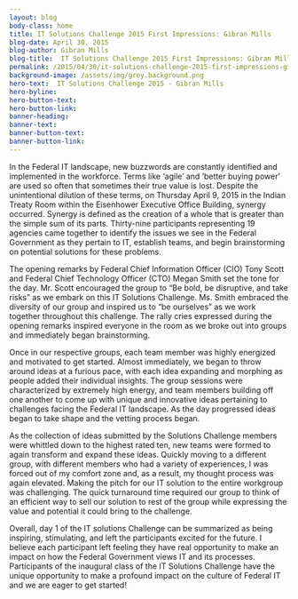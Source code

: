 ```yaml
---
layout: blog
body-class: home
title: IT Solutions Challenge 2015 First Impressions: Gibran Mills
blog-date: April 30, 2015
blog-author: Gibran Mills
blog-title:  IT Solutions Challenge 2015 First Impressions: Gibran Mills
permalink: /2015/04/30/it-solutions-challenge-2015-first-impressions-gibran-mills/
background-image: /assets/img/grey.background.png
hero-text:  IT Solutions Challenge 2015 - Gibran Mills
hero-byline:
hero-button-text: 
hero-button-link: 
banner-heading: 
banner-text: 
banner-button-text: 
banner-button-link: 
---
```

In the Federal IT landscape, new buzzwords are constantly identified and implemented in the workforce. Terms like ‘agile’ and ‘better buying power’ are used so often that sometimes their true value is lost. Despite the unintentional dilution of these terms, on Thursday April 9, 2015 in the Indian Treaty Room within the Eisenhower Executive Office Building, synergy occurred. Synergy is defined as the creation of a whole that is greater than the simple sum of its parts. Thirty-nine participants representing 19 agencies came together to identify the issues we see in the Federal Government as they pertain to IT, establish teams, and begin brainstorming on potential solutions for these problems.

The opening remarks by Federal Chief Information Officer (CIO) Tony Scott and Federal Chief Technology Officer (CTO) Megan Smith set the tone for the day. Mr. Scott encouraged the group to “Be bold, be disruptive, and take risks” as we embark on this IT Solutions Challenge. Ms. Smith embraced the diversity of our group and inspired us to “be ourselves” as we work together throughout this challenge. The rally cries expressed during the opening remarks inspired everyone in the room as we broke out into groups and immediately began brainstorming.

Once in our respective groups, each team member was highly energized and motivated to get started.  Almost immediately, we began to throw around ideas at a furious pace, with each idea expanding and morphing as people added their individual insights. The group sessions were characterized by extremely high energy, and team members building off one another to come up with unique and innovative ideas pertaining to challenges facing the Federal IT landscape. As the day progressed ideas began to take shape and the vetting process began.

As the collection of ideas submitted by the Solutions Challenge members were whittled down to the highest rated ten, new teams were formed to again transform and expand these ideas. Quickly moving to a different group, with different members who had a variety of experiences, I was forced out of my comfort zone and, as a result, my thought process was again elevated. Making the pitch for our IT solution to the entire workgroup was challenging. The quick turnaround time required our group to think of an efficient way to sell our solution to rest of the group while expressing the value and potential it could bring to the challenge.

Overall, day 1 of the IT solutions Challenge can be summarized as being inspiring, stimulating, and left the participants excited for the future. I believe each participant left feeling they have real opportunity to make an impact on how the Federal Government views IT and its processes. Participants of the inaugural class of the IT Solutions Challenge have the unique opportunity to make a profound impact on the culture of Federal IT and we are eager to get started!


